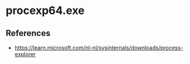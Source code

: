 # procexp64.exe

## References
* https://learn.microsoft.com/nl-nl/sysinternals/downloads/process-explorer
